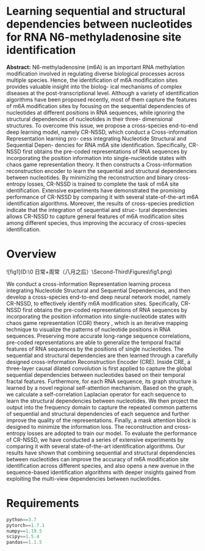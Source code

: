 # Learning sequential and structural dependencies between nucleotides for RNA N6-methyladenosine site identification

**Abstract:** N6-methyladenosine (m6A) is an important RNA  methylation modification involved in regulating diverse biological  processes across multiple species. Hence, the identification of  m6A modification sites provides valuable insight into the biolog-  ical mechanisms of complex diseases at the post-transcriptional  level. Although a variety of identification algorithms have been  proposed recently, most of them capture the features of m6A  modification sites by focusing on the sequential dependencies  of nucleotides at different positions in RNA sequences, while  ignoring the structural dependencies of nucleotides in their three-  dimensional structures. To overcome this issue, we propose a  cross-species end-to-end deep learning model, namely CR-NSSD,  which conduct a Cross-information Representation learning pro-  cess integrating Nucleotide Structural and Sequential Depen-  dencies for RNA m6A site identification. Specifically, CR-NSSD  first obtains the pre-coded representations of RNA sequences  by incorporating the position information into single-nucleotide  states with chaos game representation theory. It then constructs a Cross-information reconstruction encoder to learn the sequential  and structural dependencies between nucleotides. By minimizing  the reconstruction and binary cross-entropy losses, CR-NSSD is  trained to complete the task of m6A site identification. Extensive  experiments have demonstrated the promising performance of CR-NSSD by comparing it with several state-of-the-art m6A  identification algorithms. Moreover, the results of cross-species  prediction indicate that the integration of sequential and struc-  tural dependencies allows CR-NSSD to capture general features  of m6A modification sites among different species, thus improving  the accuracy of cross-species identification.

# Overview

![fig1](D:\0 日常+周常（八月之后）\Second-Third\Figures\fig1.png)

We conduct a cross-information Representation learning process integrating Nucleotide  Structural and Sequential Dependencies, and then develop a cross-species end-to-end deep neural network model, namely CR-NSSD, to effectively identify m6A modification sites. Specifically, CR-NSSD first obtains the pre-coded representations of RNA sequences by incorporating the position information into single-nucleotide states with chaos game representation (CGR) theory , which is an iterative mapping technique to visualize the patterns of nucleotide positions in RNA sequences. Preserving more accurate long-range sequence correlations, pre-coded representations are able to generalize the temporal fractal features of RNA sequences by the positions of single nucleotides. The sequential and structural dependencies are then learned through a carefully designed cross-information Reconstruction Encoder (CRE). Inside CRE, a three-layer causal dilated convolution is first applied to capture the global sequential dependencies between nucleotides based on their temporal fractal features. Furthermore, for each RNA sequence, its graph structure is learned by  a novel regional self-attention mechanism. Based on the graph, we calculate a self-correlation Laplacian operator for each sequence to learn the structural dependencies between nucleotides. We then project the output into the frequency domain to capture the repeated common patterns of sequential and structural dependencies of each sequence and further improve the quality of the representations. Finally, a mask attention block is designed to minimize the information loss. The reconstruction and cross-entropy losses are adopted to train our model. To evaluate the performance of CR-NSSD, we have conducted a series of extensive experiments by comparing it with several state-of-the-art identification algorithms. Our results have shown that combining sequential and structural dependencies between nucleotides can improve the accuracy of m6A modification site identification across different species, and also opens a new avenue in the sequence-based identification algorithms with deeper insights gained from exploiting the multi-view dependencies between nucleotides.

# Requirements

```python
python==3.7
pytorch==1.7.1
numpy==1.19.5
scipy==1.5.4
pandas==1.1.5
```

